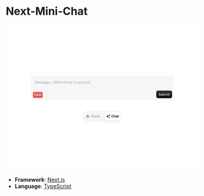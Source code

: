 # Next-Mini-Chat

![Next-Mini-Chat](./chat.jpeg)

- **Framework**: [Next.js](https://nextjs.org/)
- **Language**: [TypeScript](https://www.typescriptlang.org/)
